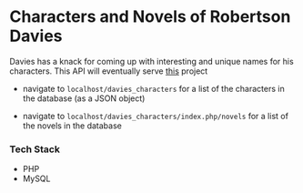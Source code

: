 # Characters and Novels of Robertson Davies

Davies has a knack for coming up with interesting and unique names for his characters. This API will eventually serve [this](https://github.com/TYLER-JM/davies_vue) project

- navigate to `localhost/davies_characters` for a list of the characters in the database (as a JSON object)

- navigate to `localhost/davies_characters/index.php/novels` for a list of the novels in the database

### Tech Stack

- PHP
- MySQL
